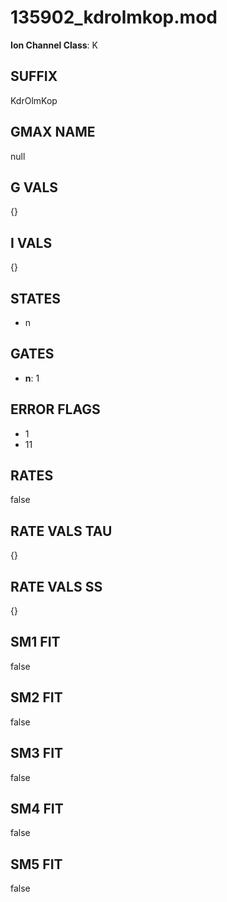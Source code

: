 # 135902_kdrolmkop.mod

**Ion Channel Class**: K

## SUFFIX

KdrOlmKop

## GMAX NAME

null

## G VALS

{}

## I VALS

{}

## STATES

- n

## GATES

- **n**: 1

## ERROR FLAGS

- 1
- 11

## RATES

false

## RATE VALS TAU

{}

## RATE VALS SS

{}

## SM1 FIT

false

## SM2 FIT

false

## SM3 FIT

false

## SM4 FIT

false

## SM5 FIT

false
